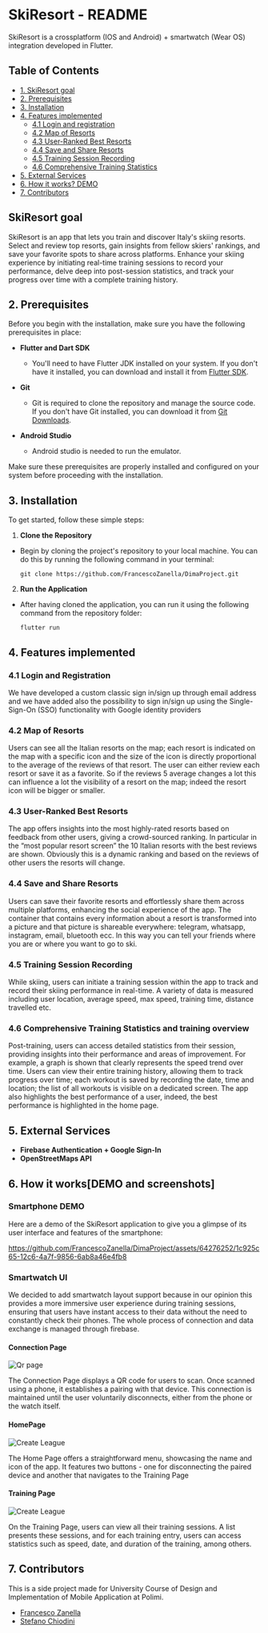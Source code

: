 # SkiResort - README
SkiResort is a crossplatform (IOS and Android) + smartwatch (Wear OS) integration developed in Flutter.
## Table of Contents

- [1. SkiResort goal](#1.)
- [2. Prerequisites](#2.rerequisites)
- [3. Installation](#3.-Installation)
- [4. Features implemented](#4.-How-to-Play)
  - [4.1 Login and registration](#4.1-Teams)
  - [4.2 Map of Resorts](#4.2-budget)
  - [4.3 User-Ranked Best Resorts](#4.3-subs-bank)
  - [4.4 Save and Share Resorts](#4.4-leagues)
  - [4.5 Training Session Recording](#4.5-points-scoring)
  - [4.6 Comprehensive Training Statistics](#4.6-results)
- [5. External Services](#5.-external)
- [6. How it works? DEMO](#6.)
- [7. Contributors](#6.-contributors)


## SkiResort goal

SkiResort is an app that lets you train and discover Italy's skiing resorts. Select and review top
resorts, gain insights from fellow skiers' rankings, and save your favorite spots to share
across platforms.
Enhance your skiing experience by initiating real-time training sessions to record your
performance, delve deep into post-session statistics, and track your progress over time with
a complete training history.

## 2. Prerequisites

Before you begin with the installation, make sure you have the following prerequisites in place:

- **Flutter and Dart SDK**
  - You'll need to have Flutter JDK installed on your system. If you don't have it installed, you can download and install it from [Flutter SDK](https://docs.flutter.dev/get-started/install).

- **Git**
  - Git is required to clone the repository and manage the source code. If you don't have Git installed, you can download it from [Git Downloads](https://git-scm.com/downloads).

- **Android Studio**
  - Android studio is needed to run the emulator.

Make sure these prerequisites are properly installed and configured on your system before proceeding with the installation.

## 3. Installation
To get started, follow these simple steps:

1. **Clone the Repository**
  - Begin by cloning the project's repository to your local machine. You can do this by running the following command in your terminal:

    ```
    git clone https://github.com/FrancescoZanella/DimaProject.git
    ```

2. **Run the Application**
  - After having cloned the application, you can run it using the following command from the repository folder:

    ```
    flutter run
    ```

## 4. Features implemented

### 4.1 Login and Registration

We have developed a custom classic sign in/sign up through email address and we have
added also the possibility to sign in/sign up using the Single-Sign-On (SSO) functionality with
Google identity providers

### 4.2 Map of Resorts

Users can see all the Italian resorts on the map; each resort is indicated on the map with a
specific icon and the size of the icon is directly proportional to the average of the reviews of
that resort. The user can either review each resort or save it as a favorite. So if the reviews
5
average changes a lot this can influence a lot the visibility of a resort on the map; indeed the
resort icon will be bigger or smaller.


### 4.3 User-Ranked Best Resorts

The app offers insights into the most highly-rated resorts based on feedback from other
users, giving a crowd-sourced ranking. In particular in the “most popular resort screen” the
10 Italian resorts with the best reviews are shown. Obviously this is a dynamic ranking and
based on the reviews of other users the resorts will change.


### 4.4 Save and Share Resorts

Users can save their favorite resorts and effortlessly share them across multiple platforms,
enhancing the social experience of the app. The container that contains every information
about a resort is transformed into a picture and that picture is shareable everywhere:
telegram, whatsapp, instagram, email, bluetooth ecc. In this way you can tell your friends
where you are or where you want to go to ski.

### 4.5 Training Session Recording
While skiing, users can initiate a training session within the app to track and record their
skiing performance in real-time. A variety of data is measured including user location,
average speed, max speed, training time, distance travelled etc.

### 4.6 Comprehensive Training Statistics and training overview
Post-training, users can access detailed statistics from their session, providing insights into
their performance and areas of improvement. For example, a graph is shown that clearly
represents the speed trend over time. Users can view their entire training history, allowing them to track progress over time; each workout is saved by recording the date, time and location; the list of all workouts is visible on
a dedicated screen. The app also highlights the best performance of a user, indeed, the best
performance is highlighted in the home page.

## 5. External Services
  - **Firebase Authentication + Google Sign-In**
  - **OpenStreetMaps API**

## 6. How it works[DEMO and screenshots]
### Smartphone DEMO
Here are a demo of the SkiResort application to give you a glimpse of its user interface and features of the smartphone:



https://github.com/FrancescoZanella/DimaProject/assets/64276252/1c925c65-12c6-4a7f-9856-6ab8a46e4fb8








### Smartwatch UI
We decided to add smartwatch layout support because in our opinion this provides a more
immersive user experience during training sessions, ensuring that users have instant access
to their data without the need to constantly check their phones.
The whole process of connection and data exchange is managed through firebase.
#### Connection Page
![Qr page](screenshots/qr.png)


The Connection Page displays a QR code for users to scan. Once scanned using a phone, it
establishes a pairing with that device. This connection is maintained until the user voluntarily
disconnects, either from the phone or the watch itself.

#### HomePage
![Create League](screenshots/home.png)


The Home Page offers a straightforward menu, showcasing the name and icon of the app. It
features two buttons - one for disconnecting the paired device and another that navigates to
the Training Page
#### Training Page
![Create League](screenshots/training.png)


On the Training Page, users can view all their training sessions. A list presents these
sessions, and for each training entry, users can access statistics such as speed, date, and
duration of the training, among others.


## 7. Contributors

This is a side project made for University Course of Design and Implementation of Mobile Application at Polimi. 

- [Francesco Zanella](https://github.com/FrancescoZanella)
- [Stefano Chiodini](https://github.com/Iacopo99)



    


